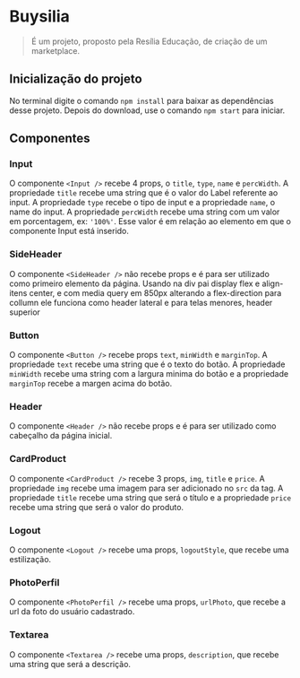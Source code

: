 # Buysilia
> É um projeto, proposto pela Resília Educação, de criação de um marketplace. 

## Inicialização do projeto
No terminal digite o comando `npm install` para baixar as dependências desse projeto. Depois do download, use o comando `npm start` para iniciar.

## Componentes

### Input
O componente `<Input />` recebe 4 props, o `title`, `type`, `name` e `percWidth`. A propriedade `title` recebe uma string que é o valor do Label referente ao input. A propriedade `type` recebe o tipo de input e a propriedade `name`, o name do input. A propriedade `percWidth` recebe uma string com um valor em porcentagem, ex: `'100%'`. Esse valor é em relação ao elemento em que o componente Input está inserido.

### SideHeader
O componente `<SideHeader />` não recebe props e é para ser utilizado como primeiro elemento da página. Usando na div pai display flex e align-itens center, e com media query em 850px alterando a flex-direction para collumn ele funciona como header lateral e para telas menores, header superior

### Button

O componente `<Button />` recebe props `text`, `minWidth` e `marginTop`. 
A propriedade `text` recebe uma string que é o texto do botão. A propriedade `minWidth` recebe uma string com a largura minima do botão e a propriedade `marginTop` recebe a margen acima do botão.  

### Header 

O componente `<Header />` não recebe props e é para ser utilizado como cabeçalho da página inicial. 

### CardProduct

O componente `<CardProduct />` recebe 3 props, `img`, `title` e `price`. A propriedade `img` recebe uma imagem para ser adicionado no `src` da tag. A propriedade `title` recebe uma string que será o título e a propriedade `price` recebe uma string que será o valor do produto.

### Logout

O componente `<Logout />` recebe uma props, `logoutStyle`, que recebe uma estilização.

### PhotoPerfil

O componente `<PhotoPerfil />` recebe uma props, `urlPhoto`, que recebe a url da foto do usuário cadastrado. 

### Textarea

O componente `<Textarea />` recebe uma props, `description`, que recebe uma string que será a descrição. 
